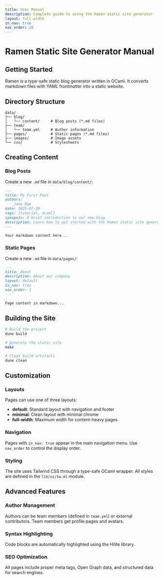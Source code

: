 ```yaml
---
title: User Manual
description: Complete guide to using the Ramen static site generator
layout: full-width
in_nav: true
nav_order: 20
---
```


# Ramen Static Site Generator Manual

## Getting Started

Ramen is a type-safe static blog generator written in OCaml. It converts markdown files with YAML frontmatter into a static website.

## Directory Structure

```
data/
├── blog/
│   └── content/     # Blog posts (*.md files)
├── team/
│   └── team.yml     # Author information
├── pages/           # Static pages (*.md files)
├── images/          # Image assets
└── css/             # Stylesheets
```

## Creating Content

### Blog Posts

Create a new `.md` file in `data/blog/content/`:

```markdown
---
title: My First Post
authors:
  - Jane Doe
date: 2025-07-30
tags: [tutorial, ocaml]
synopsis: A brief introduction to our new blog
description: Learn how to get started with the Ramen static site generator
---

Your markdown content here...
```

### Static Pages

Create a new `.md` file in `data/pages/`:

```markdown
---
title: About
description: About our company
layout: default
in_nav: true
nav_order: 1
---

Page content in markdown...
```

## Building the Site

```bash
# Build the project
dune build

# Generate the static site
make

# Clean build artifacts
dune clean
```

## Customization

### Layouts

Pages can use one of three layouts:
- **default**: Standard layout with navigation and footer
- **minimal**: Clean layout with minimal chrome
- **full-width**: Maximum width for content-heavy pages

### Navigation

Pages with `in_nav: true` appear in the main navigation menu. Use `nav_order` to control the display order.

### Styling

The site uses Tailwind CSS through a type-safe OCaml wrapper. All styles are defined in the `lib/ui/tw.ml` module.

## Advanced Features

### Author Management

Authors can be team members (defined in `team.yml`) or external contributors. Team members get profile pages and avatars.

### Syntax Highlighting

Code blocks are automatically highlighted using the Hilite library.

### SEO Optimization

All pages include proper meta tags, Open Graph data, and structured data for search engines.
